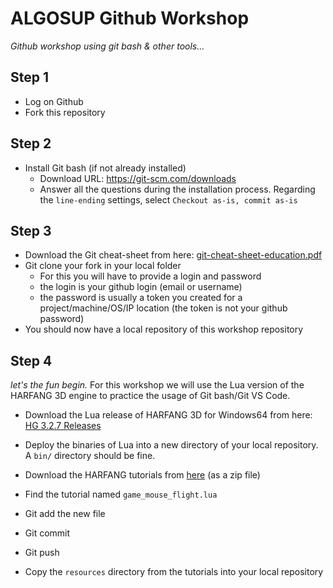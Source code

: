 # ALGOSUP Github Workshop

_Github workshop using git bash &amp; other tools..._

## Step 1

* Log on Github
* Fork this repository

## Step 2

* Install Git bash (if not already installed)
  * Download URL: https://git-scm.com/downloads
  * Answer all the questions during the installation process. Regarding the `line-ending` settings, select `Checkout as-is, commit as-is`

## Step 3

* Download the Git cheat-sheet from here: [git-cheat-sheet-education.pdf](docs/git-cheat-sheet-education.pdf)
* Git clone your fork in your local folder
  * For this you will have to provide a login and password
  * the login is your github login (email or username)
  * the password is usually a token you created for a project/machine/OS/IP location (the token is not your github password)
* You should now have a local repository of this workshop repository

## Step 4

_let's the fun begin._ For this workshop we will use the Lua version of the HARFANG 3D engine to practice the usage of Git bash/Git VS Code.

* Download the Lua release of HARFANG 3D for Windows64 from here: [HG 3.2.7 Releases](https://github.com/harfang3d/harfang3d/releases)
* Deploy the binaries of Lua into a new directory of your local repository. A `bin/` directory should be fine.
* Download the HARFANG tutorials from [here](https://github.com/harfang3d/tutorials-hg2) (as a zip file)
* Find the tutorial named `game_mouse_flight.lua`
* Git add the new file
* Git commit
* Git push


* Copy the `resources` directory from the tutorials into your local repository

